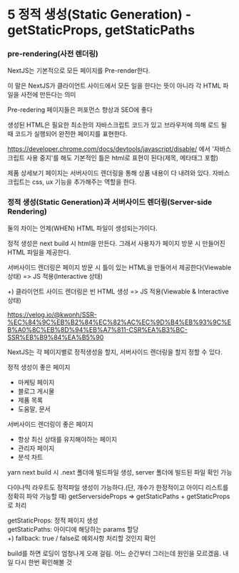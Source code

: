 # 5 정적 생성(Static Generation) - getStaticProps, getStaticPaths

### pre-rendering(사전 렌더링)

NextJS는 기본적으로 모든 페이지를 Pre-render한다.

이 말은 NextJS가 클라이언트 사이드에서 모든 일을 한다는 뜻이 아니라 각 HTML 파일을 사전에 만든다는 의미

Pre-redering 페이지들은 퍼포먼스 향상과 SEO에 좋다

생성된 HTML은 필요한 최소한의 자바스크립트 코드가 있고 브라우저에 의해 로드 될 때 코드가 실행되어 완전한 페이지를 표현한다.

https://developer.chrome.com/docs/devtools/javascript/disable/ 에서 '자바스크립트 사용 중지'를 해도 기본적인 틀은 html로 표현이 된다(제목, 메타태그 포함)

제품 상세보기 페이지는 서버사이드 렌더링을 통해 상품 내용이 다 내려와 있다. 자바스크립트는 css, ux 기능을 추가해주는 역할을 한다.

### 정적 생성(Static Generation)과 서버사이드 렌더링(Server-side Rendering)

둘의 차이는 언제(WHEN) HTML 파일이 생성되는가이다.

정적 생성은 next build 시 html을 만든다. 그래서 사용자가 페이지 방문 시 만들어진 HTML 파일을 제공한다.

서버사이드 렌더링은 페이지 방문 시 틀이 있는 HTML을 만들어서 제공한다(Viewable 상태) => JS 적용(Interactive 상태)

+) 클라이언트 사이드 렌더링은 빈 HTML 생성 => JS 적용(Viewable & Interactive 상태)

https://velog.io/@kwonh/SSR-%EC%84%9C%EB%B2%84%EC%82%AC%EC%9D%B4%EB%93%9C%EB%A0%8C%EB%8D%94%EB%A7%811-CSR%EA%B3%BC-SSR%EB%B9%84%EA%B5%90

NextJS는 각 페이지별로 정적생성을 할지, 서버사이드 렌더링을 할지 정할 수 있다.

정적 생성이 좋은 페이지

- 마케팅 페이지
- 블로그 게시물
- 제품 목록
- 도움말, 문서

서버사이드 렌더링이 좋은 페이지

- 항상 최신 상태를 유지해야하는 페이지
- 관리자 페이지
- 분석 차트

yarn next build 시 .next 폴더에 빌드파일 생성, server 폴더에 빌드된 파일 확인 가능

다이나믹 라우트도 정적파일 생성이 가능하다.(단, 개수가 한정적이고 아이디 리스트를 정확히 파악 가능할 때)
getServersideProps => getStaticPaths + getStaticProps로 처리

getStaticProps: 정적 페이지 생성  
getStaticPaths: 아이디에 해당하는 params 할당  
+) fallback: true / false로 예외사항 처리할 것인지 확인

build를 하면 로딩이 엄청나게 오래 걸림. 어느 순간부터 그러는데 원인을 모르겠음. 내일 다시 한번 확인해볼 것
